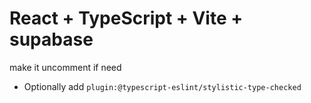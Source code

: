 # React + TypeScript + Vite + supabase

make it uncomment if need 
- Optionally add `plugin:@typescript-eslint/stylistic-type-checked`

